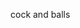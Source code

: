 cock and balls

<!---
devilinherdemeanour/devilinherdemeanour is a ✨ special ✨ repository because its `README.md` (this file) appears on your GitHub profile.
You can click the Preview link to take a look at your changes.
--->
